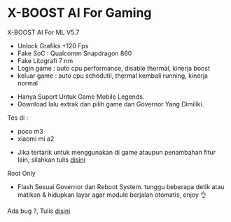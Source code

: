 # X-BOOST AI For Gaming

X-BOOST AI For ML V5.7

- Unlock Grafiks +120 Fps
- Fake SoC : Qualcomm Snapdragon 860
- Fake Litografi 7 nm
- Login game : auto cpu performance, disable thermal, kinerja boost
- keluar game : auto cpu schedutil, thermal kembali running, kinerja normal


* Hanya Suport Untuk Game Mobile Legends.
* Download lalu extrak dan pilih game dan Governor Yang Dimiliki.

Tes di :
- poco m3
- xiaomi mi a2

* Jika tertarik untuk menggunakan di game ataupun penambahan fitur lain, silahkan tulis [disini](https://t.me/kutu_Moba57)

Root Only
* Flash Sesuai Governor dan Reboot System. tunggu beberapa detik atau matikan & hidupkan layar agar module berjalan otomatis, enjoy 👌

Ada bug ?, Tulis [disini](https://t.me/kutu_Moba57)


